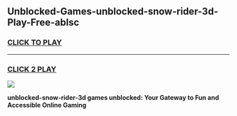 
## Unblocked-Games-unblocked-snow-rider-3d-Play-Free-ablsc
<h3>
<a href="https://premium76.site?title=unblocked-snow-rider-3d&ref=17A">CLICK TO PLAY</a></h3>
<hr>

<h3>
<a href="https://premium76.site?title=unblocked-snow-rider-3d&ref=17A">CLICK 2 PLAY</a>
  
</h3>

<a href="https://premium76.site?title=unblocked-snow-rider-3d&ref=17A"><img src="https://clearcache.store/games.png"></a>


**unblocked-snow-rider-3d games unblocked: Your Gateway to Fun and Accessible Online Gaming**
